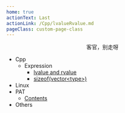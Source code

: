 ```yaml
---
home: true
actionText: Last
actionLink: /Cpp/lvalueRvalue.md
pageClass: custom-page-class
---
```


<center>客官，别走呀</center>

* Cpp
  + Expression
    - [lvalue and rvalue](/Cpp/lvalueRvalue.md)
    - [sizeof(vector&lt;type&gt;)](/Cpp/sizeofVector.md)
* Linux
* PAT
  + [Contents](/PAT/)
* Others

